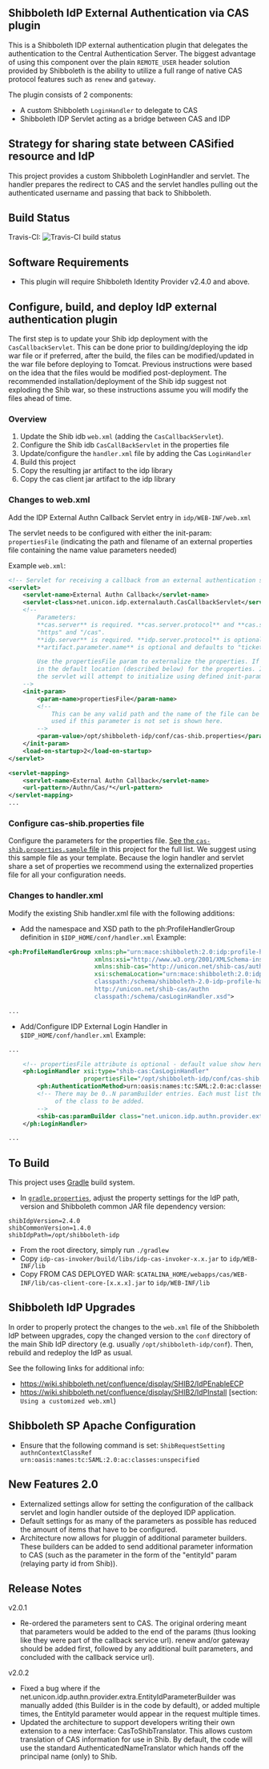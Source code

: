 ## Shibboleth IdP External Authentication via CAS plugin

This is a Shibboleth IDP external authentication plugin that delegates the authentication to the 
Central Authentication Server. The biggest advantage of using this component over the plain 
`REMOTE_USER` header solution provided by Shibboleth is the ability to utilize a full range 
of native CAS protocol features such as `renew` and `gateway`.

The plugin consists of 2 components:
* A custom Shibboleth `LoginHandler` to delegate to CAS
* Shibboleth IDP Servlet acting as a bridge between CAS and IDP

Strategy for sharing state between CASified resource and IdP
-------------------------------------------------------------
This project provides a custom Shibboleth LoginHandler and servlet. The handler prepares the redirect to CAS and the servlet 
handles pulling out the authenticated username and passing that back to Shibboleth.

Build Status
-------------------------------------------------------------
Travis-CI: ![Travis-CI build status](https://travis-ci.org/Unicon/shib-cas-authn2.png)

Software Requirements
-------------------------------------------------------------

* This plugin will require Shibboleth Identity Provider v2.4.0 and above.

Configure, build, and deploy IdP external authentication plugin
---------------------------------------------------------------
The first step is to update your Shib idp deployment with the `CasCallbackServlet`. This can be done prior to building/deploying the idp war file or
if preferred, after the build, the files can be modified/updated in the war file before deploying to Tomcat. Previous instructions
were based on the idea that the files would be modified post-deployment. The recommended installation/deployment of the Shib idp suggest 
not exploding the Shib war, so these instructions assume you will modify the files ahead of time. 

### Overview

1. Update the Shib idb `web.xml` (adding the `CasCallbackServlet`). 
2. Configure the Shib idb `CasCallBackServlet` in the properties file
3. Update/configure the `handler.xml` file by adding the Cas `LoginHandler`
4. Build this project
5. Copy the resulting jar artifact to the idp library
6. Copy the cas client jar artifact to the idp library


### Changes to web.xml
Add the IDP External Authn Callback Servlet entry in `idp/WEB-INF/web.xml`

The servlet needs to be configured with either the init-param: `propertiesFile` (indicating the path and filename 
of an external properties file containing the name value parameters needed)

Example `web.xml`:

```xml
<!-- Servlet for receiving a callback from an external authentication system and continuing the IdP login flow -->
<servlet>
    <servlet-name>External Authn Callback</servlet-name>
    <servlet-class>net.unicon.idp.externalauth.CasCallbackServlet</servlet-class>
    <!--
        Parameters:
        **cas.server** is required. **cas.server.protocol** and **cas.server.prefix** are optional and default to 
        "https" and "/cas".
        **idp.server** is required. **idp.server.protocol** is optional and defaults to "https".
        **artifact.parameter.name** is optional and defaults to "ticket"

        Use the propertiesFile param to externalize the properties. If this is not set, the servlet will look
        in the default location (described below) for the properties. If the file doesn't exist or is not readable, 
        the servlet will attempt to initialize using defined init-params matching the desired properties.
    -->
    <init-param>
        <param-name>propertiesFile</param-name>
        <!-- 
            This can be any valid path and the name of the file can be whatever you prefer. Default value
            used if this parameter is not set is shown here.
        -->
        <param-value>/opt/shibboleth-idp/conf/cas-shib.properties</param-value>
    </init-param>
    <load-on-startup>2</load-on-startup>
</servlet>

<servlet-mapping>
    <servlet-name>External Authn Callback</servlet-name>
    <url-pattern>/Authn/Cas/*</url-pattern>
</servlet-mapping>
...
```

### Configure cas-shib.properties file

Configure the parameters for the properties file. [See the `cas-shib.properties.sample` file](https://github.com/Unicon/shib-cas-authn2/blob/master/cas-shib.properties.sample)
in this project for the full list. We suggest using this sample file as your template. Because the login handler and servlet share a set of properties we recommend using the externalized properties file for all your configuration needs.


### Changes to handler.xml
Modify the existing Shib handler.xml file with the following additions:

* Add the namespace and XSD path to the ph:ProfileHandlerGroup definition in `$IDP_HOME/conf/handler.xml`
Example:

```xml
<ph:ProfileHandlerGroup xmlns:ph="urn:mace:shibboleth:2.0:idp:profile-handler" 
                        xmlns:xsi="http://www.w3.org/2001/XMLSchema-instance" 
                        xmlns:shib-cas="http://unicon.net/shib-cas/authn"
                        xsi:schemaLocation="urn:mace:shibboleth:2.0:idp:profile-handler 
                        classpath:/schema/shibboleth-2.0-idp-profile-handler.xsd
                        http://unicon.net/shib-cas/authn
                        classpath:/schema/casLoginHandler.xsd">

...
```

* Add/Configure IDP External Login Handler in `$IDP_HOME/conf/handler.xml`
Example:

```xml
...

    <!-- propertiesFile attribute is optional - default value show here -->
    <ph:LoginHandler xsi:type="shib-cas:CasLoginHandler" 
                     propertiesFile="/opt/shibboleth-idp/conf/cas-shib.properties">
        <ph:AuthenticationMethod>urn:oasis:names:tc:SAML:2.0:ac:classes:unspecified</ph:AuthenticationMethod>
        <!-- There may be 0..N paramBuilder entries. Each must list the fully qualified name 
             of the class to be added. 
        -->
        <shib-cas:paramBuilder class="net.unicon.idp.authn.provider.extra.EntityIdParameterBuilder" />
    </ph:LoginHandler>

...
```

To Build
--------

This project uses [Gradle](http://gradle.org) build system.

* In [`gradle.properties`](https://github.com/Unicon/shib-cas-authenticator/blob/master/gradle.properties), adjust
the property settings for the IdP path, version and Shibboleth common JAR file dependency version:

```properties
shibIdpVersion=2.4.0
shibCommonVersion=1.4.0
shibIdpPath=/opt/shibboleth-idp
```

* From the root directory, simply run `./gradlew`
* Copy `idp-cas-invoker/build/libs/idp-cas-invoker-x.x.jar` to `idp/WEB-INF/lib`
* Copy FROM CAS DEPLOYED WAR: `$CATALINA_HOME/webapps/cas/WEB-INF/lib/cas-client-core-[x.x.x].jar` to `idp/WEB-INF/lib`


Shibboleth IdP Upgrades
-------------------------------------------------------------

In order to properly protect the changes to the `web.xml` file of the Shibboleth IdP between upgrades, 
copy the changed version to the `conf` directory of the main Shib IdP directory (e.g. usually `/opt/shibboleth-idp/conf`).
Then, rebuild and redeploy the IdP as usual.

See the following links for additional info:
* https://wiki.shibboleth.net/confluence/display/SHIB2/IdPEnableECP
* https://wiki.shibboleth.net/confluence/display/SHIB2/IdPInstall [section: `Using a customized web.xml`)

Shibboleth SP Apache Configuration
-------------------------------------------------------------
* Ensure that the following command is set:
`ShibRequestSetting authnContextClassRef urn:oasis:names:tc:SAML:2.0:ac:classes:unspecified`


New Features 2.0
-------------------------------------------------------------
* Externalized settings allow for setting the configuration of the callback servlet and login handler outside of the deployed IDP application.
* Default settings for as many of the parameters as possible has reduced the amount of items that have to be configured.
* Architecture now allows for pluggin of additional parameter builders. These builders can be added to send additional parameter information to CAS (such as the parameter in the form of the "entityId" param (relaying party id from Shib)).

Release Notes
-------------------------------------------------------------
v2.0.1
* Re-ordered the parameters sent to CAS. The original ordering meant that parameters would be added to the end of the params (thus looking like they were part of the callback service url). renew and/or gateway should be added first, followed by any additional built parameters, and concluded with the callback service url).

v2.0.2
* Fixed a bug where if the net.unicon.idp.authn.provider.extra.EntityIdParameterBuilder was manually added (this Builder is in the code by default), or added multiple times, the EntityId parameter would appear in the request multiple times.
* Updated the architecture to support developers writing their own extension to a new interface: CasToShibTranslator. This allows custom translation of CAS information for use in Shib. By default, the code will use the standard AuthenticatedNameTranslator which hands off the principal name (only) to Shib.
